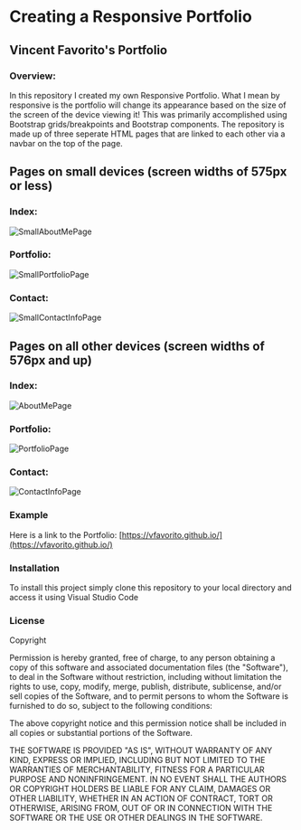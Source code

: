 # Creating a Responsive Portfolio

## Vincent Favorito's Portfolio

### Overview:
In this repository I created my own Responsive Portfolio.  What I mean by responsive is the portfolio will change its appearance based on the size of the screen of the device viewing it! This was primarily accomplished using Bootstrap grids/breakpoints and Bootstrap components.  The repository is made up of three seperate HTML pages that are linked to each other via a navbar on the top of the page.

## Pages on small devices (screen widths of 575px or less)
### Index:
![SmallAboutMePage](Images/smallabout.PNG)      
### Portfolio:
![SmallPortfolioPage](Images/smallportfolio.PNG)       
### Contact:
![SmallContactInfoPage](Images/smallcontact.PNG)

## Pages on all other devices (screen widths of 576px and up)
### Index:
![AboutMePage](Images/largeabout.PNG)     
### Portfolio:
 ![PortfolioPage](Images/largeportfolio.PNG)      
### Contact:
 ![ContactInfoPage](Images/largecontact.PNG)     

### Example
Here is a link to the Portfolio:  [https://vfavorito.github.io/](https://vfavorito.github.io/)

### Installation
To install this project simply clone this repository to your local directory and access it using Visual Studio Code

### License
Copyright

Permission is hereby granted, free of charge, to any person obtaining a copy of this software and associated documentation files (the "Software"), to deal in the Software without restriction, including without limitation the rights to use, copy, modify, merge, publish, distribute, sublicense, and/or sell copies of the Software, and to permit persons to whom the Software is furnished to do so, subject to the following conditions:

The above copyright notice and this permission notice shall be included in all copies or substantial portions of the Software.

THE SOFTWARE IS PROVIDED "AS IS", WITHOUT WARRANTY OF ANY KIND, EXPRESS OR IMPLIED, INCLUDING BUT NOT LIMITED TO THE WARRANTIES OF MERCHANTABILITY, FITNESS FOR A PARTICULAR PURPOSE AND NONINFRINGEMENT. IN NO EVENT SHALL THE AUTHORS OR COPYRIGHT HOLDERS BE LIABLE FOR ANY CLAIM, DAMAGES OR OTHER LIABILITY, WHETHER IN AN ACTION OF CONTRACT, TORT OR OTHERWISE, ARISING FROM, OUT OF OR IN CONNECTION WITH THE SOFTWARE OR THE USE OR OTHER DEALINGS IN THE SOFTWARE.


